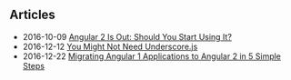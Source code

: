 
## Articles
*   2016-10-09 [Angular 2 Is Out: Should You Start Using It?](http://www.codelord.net/2016/10/09/angular-2-is-out-should-you-start-using-it)
*   2016-12-12 [You Might Not Need Underscore.js](https://www.reindex.io/blog/you-might-not-need-underscore/)
*   2016-12-22 [Migrating Angular 1 Applications to Angular 2 in 5 Simple Steps](https://vsavkin.com/migrating-angular-1-applications-to-angular-2-in-5-simple-steps-40621800a25b#.bvm3v94qj)

